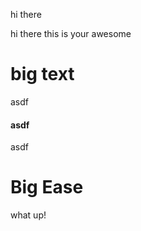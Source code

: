 hi there



hi there this is your awesome&#x20;

# big text

asdf

#### asdf

asdf

# Big Ease

what up!